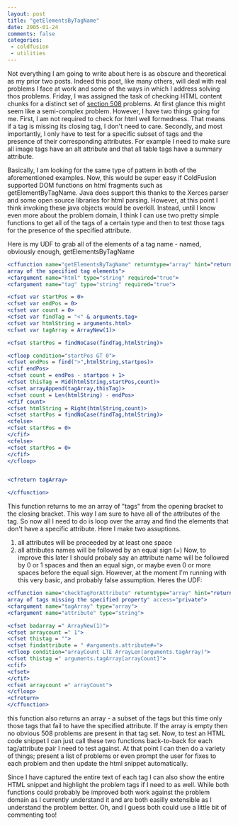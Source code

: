 ```yaml
---
layout: post
title: "getElementsByTagName"
date: 2005-01-24
comments: false
categories:
 - coldfusion
 - utilities
---
```

Not everything I am going to write about here is as obscure and theoretical as
my prior two posts. Indeed this post, like many others, will deal with real
problems I face at work and some of the ways in which I address solving thos
problems. Friday, I was assigned the task of checking HTML content chunks for
a distinct set of [section 508](http://section508.gov/ "Accessability
Guidelines" ) problems. At first glance this might seem like a semi-complex
problem. However, I have two things going for me. First, I am not required to
check for html well formedness. That means if a tag is missing its closing
tag, I don't need to care. Secondly, and most importantly, I only have to test
for a specific subset of tags and the presence of their corresponding
attributes. For example I need to make sure all image tags have an alt
attribute and that all table tags have a summary attribute.

Basically, I am looking for the same type of pattern in both of the
aforementioned examples. Now, this would be super easy if ColdFusion supported
DOM functions on html fragments such as getElementByTagName. Java does support
this thanks to the Xerces parser and some open source libraries for html
parsing. However, at this point I think invoking these java objects would be
overkill. Instead, until I know even more about the problem domain, I think I
can use two pretty simple functions to get all of the tags of a certain type
and then to test those tags for the presence of the specified attribute.

Here is my UDF to grab all of the elements of a tag name - named, obviously
enough, getElementsByTagName


```cfc
<cffunction name="getElementsByTagName" returntype="array" hint="returns an
array of the specified tag elements">
<cfargument name="html" type="string" required="true">
<cfargument name="tag" type="string" required="true">

<cfset var startPos = 0>
<cfset var endPos = 0>
<cfset var count = 0>
<cfset var findTag = "<" & arguments.tag>
<cfset var htmlString = arguments.html>
<cfset var tagArray = ArrayNew(1)>

<cfset startPos = findNoCase(findTag,htmlString)>

<cfloop condition="startPos GT 0">
<cfset endPos = find(">",htmlString,startpos)>
<cfif endPos>
<cfset count = endPos - startpos + 1>
<cfset thisTag = Mid(htmlString,startPos,count)>
<cfset arrayAppend(tagArray,thisTag)>
<cfset count = Len(htmlString) - endPos>
<cfif count>
<cfset htmlString = Right(htmlString,count)>
<cfset startPos = findNoCase(findTag,htmlString)>
<cfelse>
<cfset startPos = 0>
</cfif>
<cfelse>
<cfset startPos = 0>
</cfif>
</cfloop>


<cfreturn tagArray>

</cffunction>

```


This function returns to me an array of "tags" from the opening bracket to the
closing bracket. This way I am sure to have all of the attributes of the tag.
So now all I need to do is loop over the array and find the elements that
don't have a specific attribute. Here I make two assuptions.

  1. all attributes will be proceeded by at least one space
  2. all attributes names will be followed by an equal sign (=)
Now, to improve this later I should probaly say an attribute name will be
followed by 0 or 1 spaces and then an equal sign, or maybe even 0 or more
spaces before the equal sign. However, at the moment I'm running with this
very basic, and probably false assumption. Heres the UDF:


```cfc
<cffunction name="checkTagForAttribute" returntype="array" hint="returns an
array of tags missing the specified property" access="private">
<cfargument name="tagArray" type="array">
<cfargument name="attribute" type="string">

<cfset badarray =" ArrayNew(1)">
<cfset arraycount =" 1">
<cfset thistag = "">
<cfset findattribute = " #arguments.attribute#=">
<cfloop condition="arrayCount LTE ArrayLen(arguments.tagArray)">
<cfset thistag =" arguments.tagArray[arrayCount]">
<cfif>
<cfset>
</cfif>
<cfset arraycount =" arrayCount">
</cfloop>
<cfreturn>
</cffunction>


```


this function also returns an array - a subset of the tags but this time only
those tags that fail to have the specified attribute. If the array is empty
then no obvious 508 problems are present in that tag set. Now, to test an HTML
code snippet I can just call these two functions back-to-back for each
tag/attribute pair I need to test against. At that point I can then do a
variety of things; present a list of problems or even prompt the user for
fixes to each problem and then update the html snippet automatically.

Since I have captured the entire text of each tag I can also show the entire
HTML snippet and highlight the problem tags if I need to as well. While both
functions could probably be improved both work against the problem domain as I
currently understand it and are both easilly extensible as I understand the
problem better. Oh, and I guess both could use a little bit of commenting too!


